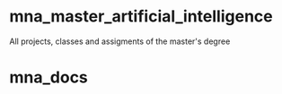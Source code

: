 # mna_master_artificial_intelligence
All projects, classes and assigments of the master's degree
# mna_docs
